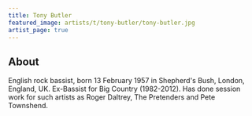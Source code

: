 ```yaml
---
title: Tony Butler
featured_image: artists/t/tony-butler/tony-butler.jpg
artist_page: true
---
```

## About

English rock bassist, born 13 February 1957 in Shepherd's Bush, London, England, UK.
Ex-Bassist for Big Country (1982-2012).
Has done session work for such artists as Roger Daltrey, The Pretenders and Pete Townshend. 

